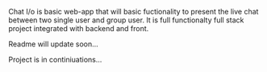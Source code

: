 Chat I/o is basic web-app that will basic fuctionality to present the live chat between two single user and group user. It is full functionalty full stack project integrated with backend and front.

Readme will update soon...

Project is in continiuations...
